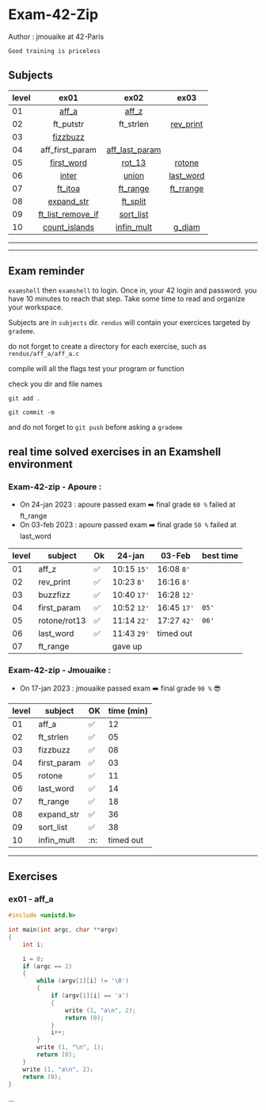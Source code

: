 # Exam-42-Zip
Author : jmouaike at 42-Paris

```
Good training is priceless
```

## Subjects

| level     |ex01|ex02|ex03|
| ------ | :--------------------:| :--------------------:| :--------------------:| 
|01|  [aff_a](./ex01/aff_a.txt) | [aff_z](./ex01/aff_z.txt) | |
|02| ft_putstr | ft_strlen | [rev_print](./ex02/rev_print.txt) | |
|03| [fizzbuzz](./ex03/fizzbuzz.txt) | | |
|04| aff_first_param | [aff_last_param](./ex04/aff_last_param.txt) | |
|05| [first_word](./ex05/first_word.txt) | [rot_13](./ex05/rot13.txt) | [rotone](./ex05/rotone.txt) |
|06| [inter](./ex06/union.txt) | [union](./ex06/union.txt) | [last_word](./ex06/last_word.txt) |
|07| [ft_itoa](./ex07/ft_itoa.txt) | [ft_range](./ex07/ft_range.txt) | [ft_rrange](./ex07/ft_rrange.txt) |
|08| [expand_str](./ex08/expand_str.txt) | [ft_split](./ex08/ft_split.txt) | |
|09| [ft_list_remove_if](./ex09/ft_list_remove_if/ft_list_remove_if.txt) | [sort_list](./ex09/sort_list/sort_list.txt)
|10| [count_islands](./ex10/count_island.txt) | [infin_mult](./ex10/infin_mult.txt) | [g_diam](./ex10/g_diam.txt)
***

***
## Exam reminder

```examshell``` then ```examshell``` to login.
Once in, your 42 login and password.
you have 10 minutes to reach that step.
Take some time to read and organize your workspace.

Subjects are in ```subjects``` dir.
```rendus``` will contain your exercices targeted by ```grademe```.

do not forget to create a directory for each exercise, such as
```rendus/aff_a/aff_a.c```

compile will all the flags
test your program or function

check you dir and file names

```git add .```

```git commit -m``` 

and do not forget to ```git push``` before asking a ```grademe```

## real time solved exercises in an Examshell environment
### Exam-42-zip - Apoure :
- On 24-jan 2023 : apoure passed exam :arrow_right: final grade ` 60 % ` failed at ft_range
- On 03-feb 2023 : apoure passed exam :arrow_right: final grade ` 50 % ` failed at last_word

|level|subject|Ok|24-jan|03-Feb|best time|
| ------ | ---| ---| ---| ---| ---|
|01|  aff_z | ✅ |10:15	`15'`|16:08   `8'`||
|02| rev_print| ✅ |10:23  `8'`|16:16   `8'`||
|03| buzzfizz | ✅ |10:40   `17'`|16:28   `12'`||
|04| first_param | ✅ |10:52   `12'`|16:45  `17'`| `05'` |
|05| rotone/rot13| ✅ |11:14 `22'`|17:27 `42'`|`06'`|
|06| last_word | ✅ |11:43   `29'`|timed out||
|07| ft_range ||gave up|||

### Exam-42-zip - Jmouaike :
- On 17-jan 2023 : jmouaike passed exam :arrow_right: final grade ` 90 % ` :sunglasses:

| level     |subject|OK|time (min)|
| ------ | ---| ---| ---| 
|01|  aff_a | ✅ |12|
|02| ft_strlen | ✅ |05|
|03| fizzbuzz | ✅ |08|
|04| first_param | ✅ |03|
|05| rotone | ✅ |11|
|06| last_word | ✅ |14|
|07| ft_range | ✅ |18|
|08| expand_str | ✅ |36|
|09| sort_list | ✅ |38|
|10| infin_mult |:n:|timed out|

***
## Exercises
### ex01 - aff_a

```c
#include <unistd.h>

int	main(int argc, char **argv)
{
	int	i;

	i = 0;
	if (argc == 2)
	{
		while (argv[1][i] != '\0')
		{
			if (argv[1][i] == 'a')
			{
				write (1, "a\n", 2);
				return (0);
			}
			i++;
		}
		write (1, "\n", 1);
		return (0);		
	}
	write (1, "a\n", 2);
	return (0);
}
```
...
